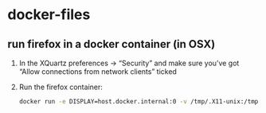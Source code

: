# docker-files

## run firefox in a docker container (in OSX)

1. In the XQuartz preferences -> “Security” and make sure you’ve got “Allow connections from network clients” ticked

2.  Run the firefox container:

    ```bash
    docker run -e DISPLAY=host.docker.internal:0 -v /tmp/.X11-unix:/tmp/.X11-unix jrhea/firefox
    ```
